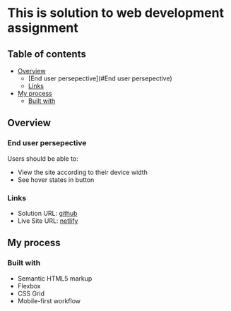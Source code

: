# This is solution to web development assignment

## Table of contents

- [Overview](#overview)
  - [End user persepective](#End user persepective)
  - [Links](#links)
- [My process](#my-process)
  - [Built with](#built-with)

## Overview

### End user persepective

Users should be able to:

- View the site according to their device width
- See hover states in button

### Links

- Solution URL: [github](https://github.com/pippal5536/uwe_assignment_wdad)
- Live Site URL: [netlify](https://bespoke-otter-dbcd64.netlify.app/)

## My process

### Built with

- Semantic HTML5 markup
- Flexbox
- CSS Grid
- Mobile-first workflow
